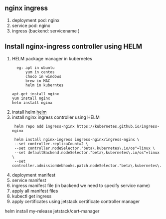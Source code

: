 ## nginx ingress 
   1. deployment  pod: nginx
   2. service     pod: nginx 
   3. ingress  (backend: servicename )  

## Install nginx-ingress controller using HELM  
1. HELM package manager in kubernetes 
   ```
     eg: apt in ubuntu
         yum in centos 
         choco in windows 
         brew in MAC 
         helm in kuberntes  

   apt-get install nginx 
   yum install nginx 
   helm install nginx  
   ```
2. install helm [helm](https://docs.aws.amazon.com/eks/latest/userguide/helm.html)
3. install nginx ingress controller using HELM   
   ```
    helm repo add ingress-nginx https://kubernetes.github.io/ingress-nginx 

    helm install nginx-ingress ingress-nginx/ingress-nginx \
    --set controller.replicaCount=2 \
    --set controller.nodeSelector."beta\.kubernetes\.io/os"=linux \
    --set defaultBackend.nodeSelector."beta\.kubernetes\.io/os"=linux \
    --set controller.admissionWebhooks.patch.nodeSelector."beta\.kubernetes\.io/os"=linux

    ``` 
4. deployment manifest 
5. service manifest
6. ingress manifest file (in backend we need to specify service name) 
7. apply all manifest files 
8. kubectl get ingress  
9. apply certificates using jetstack certificate controller manager  


helm install  my-release  jetstack/cert-manager


